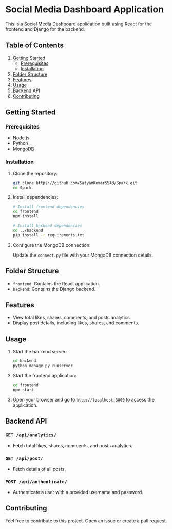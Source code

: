 # Social Media Dashboard Application

This is a Social Media Dashboard application built using React for the frontend and Django for the backend.

## Table of Contents

1. [Getting Started](#getting-started)
    - [Prerequisites](#prerequisites)
    - [Installation](#installation)
2. [Folder Structure](#folder-structure)
3. [Features](#features)
4. [Usage](#usage)
5. [Backend API](#backend-api)
6. [Contributing](#contributing)

## Getting Started

### Prerequisites

- Node.js
- Python
- MongoDB

### Installation

1. Clone the repository:

    ```bash
    git clone https://github.com/SatyamKumar5543/Spark.git
    cd Spark
    ```

2. Install dependencies:

    ```bash
    # Install frontend dependencies
    cd frontend
    npm install

    # Install backend dependencies
    cd ../backend
    pip install -r requirements.txt
    ```

3. Configure the MongoDB connection:

    Update the `connect.py` file with your MongoDB connection details.

## Folder Structure

- `frontend`: Contains the React application.
- `backend`: Contains the Django backend.

## Features

- View total likes, shares, comments, and posts analytics.
- Display post details, including likes, shares, and comments.

## Usage

1. Start the backend server:

    ```bash
    cd backend
    python manage.py runserver
    ```

2. Start the frontend application:

    ```bash
    cd frontend
    npm start
    ```

3. Open your browser and go to `http://localhost:3000` to access the application.

## Backend API

### `GET /api/analytics/`

- Fetch total likes, shares, comments, and posts analytics.

### `GET /api/post/`

- Fetch details of all posts.

### `POST /api/authenticate/`

- Authenticate a user with a provided username and password.

## Contributing

Feel free to contribute to this project. Open an issue or create a pull request.
